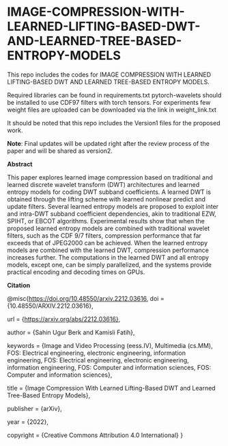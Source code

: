 # IMAGE-COMPRESSION-WITH-LEARNED-LIFTING-BASED-DWT-AND-LEARNED-TREE-BASED-ENTROPY-MODELS

This repo includes the codes for IMAGE COMPRESSION WITH LEARNED LIFTING-BASED DWT AND LEARNED TREE-BASED ENTROPY MODELS.


Required libraries can be found in requirements.txt
pytorch-wavelets should be installed to use CDF97 filters with torch tensors.
For experiments few weight files are uploaded can be downloaded via the link in weight_link.txt

It should be noted that this repo includes the Version1 files for the proposed work.

**Note**: Final updates will be updated right after the review process of the paper and will be shared as version2.

**Abstract**

This paper explores learned image compression based on traditional and learned discrete wavelet transform (DWT) architectures and learned entropy models for coding DWT subband coefficients. A learned DWT is obtained through the lifting scheme with learned nonlinear predict and update filters. Several learned entropy models are proposed to exploit inter and intra-DWT subband coefficient dependencies, akin to traditional EZW, SPIHT, or EBCOT algorithms. Experimental results show that when the proposed learned entropy models are combined with traditional wavelet filters, such as the CDF 9/7 filters, compression performance that far exceeds that of JPEG2000 can be achieved. When the learned entropy models are combined with the learned DWT, compression performance increases further. The computations in the learned DWT and all entropy models, except one, can be simply parallelized, and the systems provide practical encoding and decoding times on GPUs.


**Citation**
    
@misc{https://doi.org/10.48550/arxiv.2212.03616,
  doi = {10.48550/ARXIV.2212.03616},
  
  url = {https://arxiv.org/abs/2212.03616},
  
  author = {Sahin Ugur Berk and Kamisli Fatih},
  
  keywords = {Image and Video Processing (eess.IV), Multimedia (cs.MM), FOS: Electrical engineering, electronic engineering, information engineering, FOS: Electrical engineering, electronic engineering, information engineering, FOS: Computer and information sciences, FOS: Computer and information sciences},
  
  title = {Image Compression With Learned Lifting-Based DWT and Learned Tree-Based Entropy Models},
  
  publisher = {arXiv},
  
  year = {2022},
  
  copyright = {Creative Commons Attribution 4.0 International}
}



